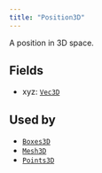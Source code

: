 ```yaml
---
title: "Position3D"
---
```


A position in 3D space.

## Fields

* xyz: [`Vec3D`](../datatypes/vec3d.md)


## Used by

* [`Boxes3D`](../archetypes/boxes3d.md)
* [`Mesh3D`](../archetypes/mesh3d.md)
* [`Points3D`](../archetypes/points3d.md)
